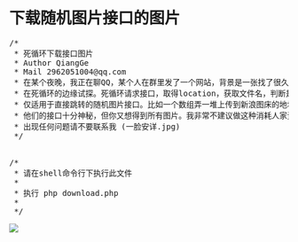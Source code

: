 # 下载随机图片接口的图片
<pre>
/*
 * 死循环下载接口图片
 * Author QiangGe
 * Mail 2962051004@qq.com
 * 在某个夜晚，我正在聊QQ，某个人在群里发了一个网站，背景是一张找了很久的图片，然而，劳资用的是手机，而且在QQ中打开，并保存不了，重新打开图已不见，流下了没技术的眼泪。然而夜生活才刚刚开始。
 * 在死循环的边缘试探。死循环请求接口，取得location，获取文件名，判断是否有下载，如果循环中频繁取得同一张图片地址大于设置值，可以判断是否已将人家接口榨干。
 * 仅适用于直接跳转的随机图片接口。比如一个数组弄一堆上传到新浪图床的地址，然后随机取出跳转。
 * 他们的接口十分神秘，但你又想得到所有图片。我非常不建议做这种消耗人家资源的不人道行为 \滑稽
 * 出现任何问题请不要联系我 (一脸安详.jpg)
 */


/*
 * 请在shell命令行下执行此文件
 *
 * 执行 php download.php
 *
 */
</pre>
<img src="https://github.com/QiangMouRen/foreach_download_api_images/raw/master/images/shell.png" />
